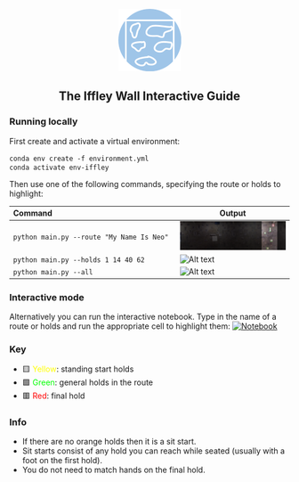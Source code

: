<div align="center">

![Alt text](img/icon.png?raw=true "Icon")

## The Iffley Wall Interactive Guide

</div>

### Running locally

First create and activate a virtual environment:

```shell
conda env create -f environment.yml
conda activate env-iffley
```

Then use one of the following commands, specifying the route or holds to highlight:

Command⠀⠀⠀⠀⠀⠀⠀⠀⠀⠀⠀⠀⠀⠀⠀⠀⠀⠀⠀⠀⠀| Output
--------|-------
`python main.py --route "My Name Is Neo"` | ![Alt text](img/routes/My%20Name%20Is%20Neo.png?raw=true "My Name Is Neo")
`python main.py --holds 1 14 40 62` | ![Alt text](img/examples/holds.png?raw=true "Holds")
`python main.py --all` | ![Alt text](img/examples/all.png?raw=true "Holds")

### Interactive mode

Alternatively you can run the interactive notebook. Type in the name of a route or holds and run the appropriate cell to highlight them: [![Notebook](https://colab.research.google.com/assets/colab-badge.svg)](https://colab.research.google.com/github/iacobo/iffley-wall-app/blob/main/notebook.ipynb)

### Key

- 🟨 <span style="color:yellow">Yellow</span>: standing start holds
- 🟩 <span style="color:lime">Green</span>: general holds in the route
- 🟥 <span style="color:red">Red</span>: final hold

### Info

- If there are no orange holds then it is a sit start.
- Sit starts consist of any hold you can reach while seated (usually with a foot on the first hold).
- You do not need to match hands on the final hold.
